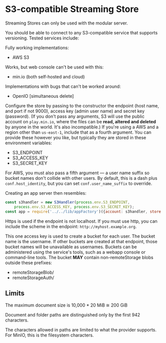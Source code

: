 # S3-compatible Streaming Store

Streaming Stores can only be used with the modular server.

You should be able to connect to any S3-compatible service that supports versioning. Tested services include:

Fully working implementations:

* AWS S3

Works, but web console can't be used with this:

* min.io (both self-hosted and cloud)

Implementations with bugs that can't be worked around:

* OpenIO [simultaneous delete]


Configure the store by passing to the constructor the endpoint (host name, and port if not 9000), access key (admin user name) and secret key (password). (If you don't pass any arguments, S3 will use the public account on `play.min.io`, where the files can be **read, altered and deleted** by anyone in the world. It's also incompatible.) If you're using a AWS and a region other than `us-east-1`, include that as a fourth argument.  You can provide these however you like, but typically they are stored in these environment variables:

* S3_ENDPOINT
* S3_ACCESS_KEY
* S3_SECRET_KEY

For AWS, you must also pass a fifth argument — a user name suffix so bucket names don't collide with other users. By default, this is a dash plus `conf.host_identity`, but you can set `conf.user_name_suffix` to override.

Creating an app server then resembles:

```javascript
const s3handler = new S3Handler(process.env.S3_ENDPOINT,
    process.env.S3_ACCESS_KEY, process.env.S3_SECRET_KEY);
const app = require('../../lib/appFactory')({account: s3handler, store: s3handler, ...});
```

Https is used if the endpoint is not localhost.  If you must use http, you can include the scheme in the endpoint: `http://myhost.example.org`.

This one access key is used to create a bucket for each user.
The bucket name is the username.
If other buckets are created at that endpoint, those bucket names will be unavailable as usernames.
Buckets can be administered using the service's tools, such as a webapp console or command-line tools.
The bucket **MAY** contain non-remoteStorage blobs outside these prefixes:

* remoteStorageBlob/
* remoteStorageAuth/

## Limits

The maximum document size is 10,000 * 20 MiB ≅ 200 GiB

Document and folder paths are distinguished only by the first 942 characters.

The characters allowed in paths are limited to what the provider supports. For MinIO, this is the filesystem characters.
